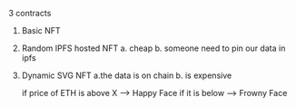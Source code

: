 3 contracts

1. Basic NFT
2. Random IPFS hosted NFT
   a. cheap
   b. someone need to pin our data in ipfs
3. Dynamic SVG NFT
   a.the data is on chain
   b. is expensive

    if price of ETH is above X --> Happy Face
    if it is below --> Frowny Face
